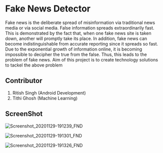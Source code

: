 # Fake News Detector

Fake news is the deliberate spread of misinformation via traditional news media or via social media. False information spreads extraordinarily fast. This is demonstrated by the fact that, when one fake news site is taken down, another will promptly take its place. In addition, fake news can become indistinguishable from accurate reporting since it spreads so fast.
Due to the exponential growth of information online, it is becoming impossible to decipher the true from the false. Thus, this leads to the problem of fake news.
Aim of this project is to create technology solutions to tackel the above problem

## Contributor

1. Ritish Singh (Android Development)
2. Tithi Ghosh (Machine Learning)


## ScreenShot

![Screenshot_20201129-191239_FND](https://user-images.githubusercontent.com/54978105/100543656-5eecb400-3277-11eb-916b-b6a829d91082.jpg)


![Screenshot_20201129-191301_FND](https://user-images.githubusercontent.com/54978105/100543669-6b710c80-3277-11eb-80b7-652defa7e83e.jpg)


![Screenshot_20201129-191326_FND](https://user-images.githubusercontent.com/54978105/100543677-762ba180-3277-11eb-9100-a3cf55980b9d.jpg)
